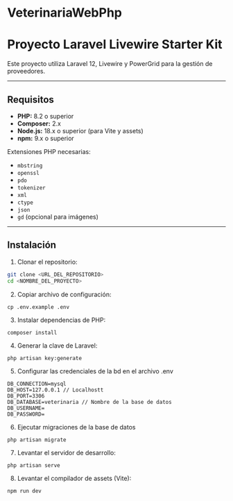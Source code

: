# VeterinariaWebPhp
# Proyecto Laravel Livewire Starter Kit

Este proyecto utiliza Laravel 12, Livewire y PowerGrid para la gestión de proveedores.

---

## Requisitos

- **PHP:** 8.2 o superior  
- **Composer:** 2.x  
- **Node.js:** 18.x o superior (para Vite y assets)  
- **npm:** 9.x o superior  

Extensiones PHP necesarias:

- `mbstring`
- `openssl`
- `pdo`
- `tokenizer`
- `xml`
- `ctype`
- `json`
- `gd` (opcional para imágenes)

---

## Instalación

1. Clonar el repositorio:

```bash
git clone <URL_DEL_REPOSITORIO>
cd <NOMBRE_DEL_PROYECTO>
```

2. Copiar archivo de configuración:
```
cp .env.example .env
```

3. Instalar dependencias de PHP:
```
composer install
```

4. Generar la clave de Laravel:
```
php artisan key:generate
```

5. Configurar las credenciales de la bd en el archivo .env
```
DB_CONNECTION=mysql
DB_HOST=127.0.0.1 // Localhostt
DB_PORT=3306
DB_DATABASE=veterinaria // Nombre de la base de datos
DB_USERNAME=
DB_PASSWORD=
```

6. Ejecutar migraciones de la base de datos
```
php artisan migrate
```

7. Levantar el servidor de desarrollo:
```
php artisan serve
```
8. Levantar el compilador de assets (Vite):
```
npm run dev
```
